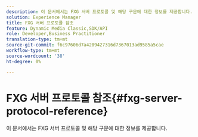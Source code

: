 ```yaml
---
description: 이 문서에서는 FXG 서버 프로토콜 및 해당 구문에 대한 정보를 제공합니다.
solution: Experience Manager
title: FXG 서버 프로토콜 참조
feature: Dynamic Media Classic,SDK/API
role: Developer,Business Practitioner
translation-type: tm+mt
source-git-commit: f6c97606d7a4209427316d7367013ad9585a5cae
workflow-type: tm+mt
source-wordcount: '38'
ht-degree: 0%

---
```



# FXG 서버 프로토콜 참조{#fxg-server-protocol-reference}

이 문서에서는 FXG 서버 프로토콜 및 해당 구문에 대한 정보를 제공합니다.

